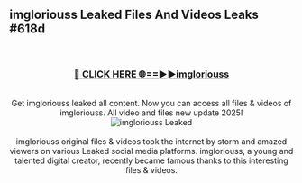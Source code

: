 ## imgloriouss Leaked Files And Videos Leaks #618d
<br>
<div align="center">
<h3><a href="https://watchclip.my.id/imgloriouss" rel="nofollow">🔴 CLICK HERE 🌐==►►imgloriouss</a></h3>
<br>
Get imgloriouss leaked all content. Now you can access all files & videos of imgloriouss. All video and files new update 2025!
<br>
<a href="https://watchclip.my.id/imgloriouss" rel="nofollow" data-target="animated-image.originalLink"><img src="https://i.ibb.co.com/WyWwxjT/player-gif2.gif" alt="imgloriouss Leaked" style="max-width: 100%; display: inline-block;" data-target="animated-image.originalImage"></a>
<br><br>
imgloriouss original files & videos took the internet by storm and amazed viewers on various Leaked social media platforms. imgloriouss, a young and talented digital creator, recently became famous thanks to this interesting files & videos.
</div>
<br>